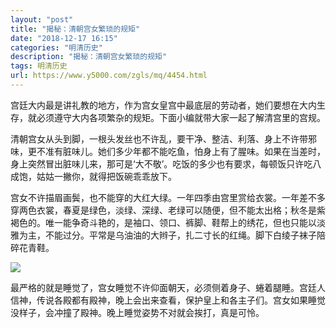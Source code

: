```yaml
---
layout: "post"
title: "揭秘：清朝宫女繁琐的规矩"
date: "2018-12-17 16:15"
categories: "明清历史"
description: "揭秘：清朝宫女繁琐的规矩"
tags: 明清历史
url: https://www.y5000.com/zgls/mq/4454.html
---
```






宫廷大内最是讲礼教的地方，作为宫女皇宫中最底层的劳动者，她们要想在大内生存，就必须遵守大内各项繁杂的规矩。下面小编就带大家一起了解清宫里的宫规。

清朝宫女从头到脚，一根头发丝也不许乱，要干净、整洁、利落、身上不许带邪味，更不准有脏味儿。她们多少年都不能吃鱼，怕身上有了腥味。如果在当差时，身上突然冒出脏味儿来，那可是‘大不敬’。吃饭的多少也有要求，每顿饭只许吃八成饱，姑姑一撇你，就得把饭碗乖乖放下。

宫女不许描眉画鬓，也不能穿的大红大绿。一年四季由宫里赏给衣裳。一年差不多穿两色衣裳，春夏是绿色，淡绿、深绿、老绿可以随便，但不能太出格；秋冬是紫褐色的。唯一能争奇斗艳的，是袖口、领口、裤脚、鞋帮上的绣花，但也只能以淡雅为主，不能过分。平常是乌油油的大辫子，扎二寸长的红绳。脚下白绫子袜子陪碎花青鞋。

![](https://img.y5000.com/uploads/allimg/161102/15521A060-0.jpg)

最严格的就是睡觉了，宫女睡觉不许仰面朝天，必须侧着身子、蜷着腿睡。宫廷人信神，传说各殿都有殿神，晚上会出来查看，保护皇上和各主子们。宫女如果睡觉没样子，会冲撞了殿神。晚上睡觉姿势不对就会挨打，真是可怜。
